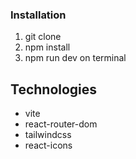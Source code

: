 ### Installation

1. git clone
2. npm install
3. npm run dev on terminal

## Technologies

- vite
- react-router-dom
- tailwindcss
- react-icons

